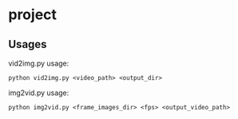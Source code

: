 # project


## Usages

vid2img.py usage:

    python vid2img.py <video_path> <output_dir>

img2vid.py usage:

    python img2vid.py <frame_images_dir> <fps> <output_video_path>
